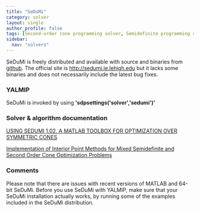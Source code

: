 ```yaml
---
title: "SeDuMi"
category: solver
layout: single
author_profile: false
tags: [Second-order cone programming solver, Semidefinite programming solver]
sidebar:
  nav: "solvers"
---
```


SeDuMi is freely distributed and available with source and binaries from [github](https://github.com/SQLP/SeDuMi). The official site is <http://sedumi.ie.lehigh.edu> but it lacks some binaries and does not necessarily include the latest bug fixes.

### YALMIP
SeDuMi is invoked by using **'sdpsettings('solver','sedumi')'**

### Solver & algorithm documentation
[USING SEDUMI 1.02, A MATLAB TOOLBOX FOR OPTIMIZATION OVER SYMMETRIC CONES](http://www.optimization-online.org/DB_HTML/2001/10/395.html)

[Implementation of Interior Point Methods for Mixed Semidefinite and Second Order Cone Optimization Problems](http://www.optimization-online.org/DB_HTML/2002/08/518.html)

### Comments

Please note that there are issues with recent versions of MATLAB and 64-bit SeDuMi. Before you use SeDuMi with YALMIP, make sure that your SeDuMi installation actually works, by running some of the examples included in the SeDuMi distribution.
